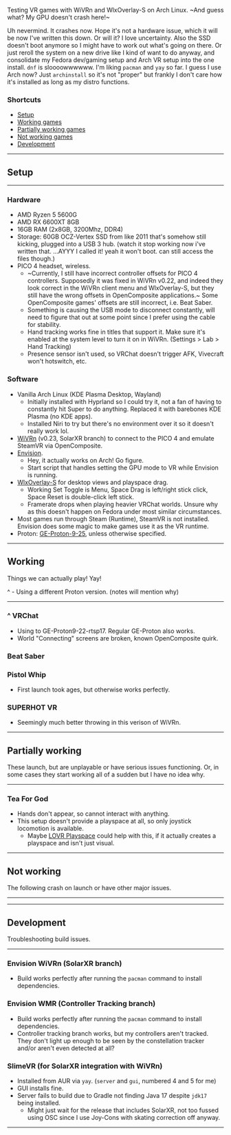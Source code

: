 Testing VR games with WiVRn and WlxOverlay-S on Arch Linux. ~And guess what? My GPU doesn't crash here!~

Uh nevermind. It crashes now. Hope it's not a hardware issue, which it will be now I've written this down. Or will it? I love uncertainty.
Also the SSD doesn't boot anymore so I might have to work out what's going on there. Or just reroll the system on a new drive like I kind of want to do anyway, and consolidate my Fedora dev/gaming setup and Arch VR setup into the one install. `dnf` is sloooowwwwww. I'm liking `pacman` and `yay` so far. I guess I use Arch now? Just `archinstall` so it's not "proper" but frankly I don't care how it's installed as long as my distro functions.

### Shortcuts
- [Setup](#setup)
- [Working games](#working)
- [Partially working games](#partially-working)
- [Not working games](#not-working)
- [Development](#development)

---

## Setup

---

### Hardware
- AMD Ryzen 5 5600G
- AMD RX 6600XT 8GB
- 16GB RAM (2x8GB, 3200Mhz, DDR4)
- Storage: 60GB OCZ-Vertex SSD from like 2011 that's somehow still kicking, plugged into a USB 3 hub. (watch it stop working now i've written that. ...AYYY I called it! yeah it won't boot. can still access the files though.)
- PICO 4 headset, wireless.
    - ~Currently, I still have incorrect controller offsets for PICO 4 controllers. Supposedly it was fixed in WiVRn v0.22, and indeed they look correct in the WiVRn client menu and WlxOverlay-S, but they still have the wrong offsets in OpenComposite applications.~ Some OpenComposite games' offsets are still incorrect, i.e. Beat Saber.
    - Something is causing the USB mode to disconnect constantly, will need to figure that out at some point since I prefer using the cable for stability.
    - Hand tracking works fine in titles that support it. Make sure it's enabled at the system level to turn it on in WiVRn. (Settings > Lab > Hand Tracking)
    - Presence sensor isn't used, so VRChat doesn't trigger AFK, Vivecraft won't hotswitch, etc.

### Software
- Vanilla Arch Linux (KDE Plasma Desktop, Wayland)
    - Initially installed with Hyprland so I could try it, not a fan of having to constantly hit Super to do anything. Replaced it with barebones KDE Plasma (no KDE apps).
    - Installed Niri to try but there's no environment over it so it doesn't really work lol.
- [WiVRn](https://github.com/WiVRn/WiVRn) (v0.23, SolarXR branch) to connect to the PICO 4 and emulate SteamVR via OpenComposite.
- [Envision](https://gitlab.com/gabmus/envision).
    - Hey, it actually works on Arch! Go figure.
    - Start script that handles setting the GPU mode to VR while Envision is running.
- [WlxOverlay-S](https://github.com/galister/wlx-overlay-s) for desktop views and playspace drag.
    - Working Set Toggle is Menu, Space Drag is left/right stick click, Space Reset is double-click left stick.
    - Framerate drops when playing heavier VRChat worlds. Unsure why as this doesn't happen on Fedora under most similar circumstances.
- Most games run through Steam (Runtime), SteamVR is not installed. Envision does some magic to make games use it as the VR runtime.
- Proton: [GE-Proton-9-25](https://github.com/GloriousEggroll/proton-ge-custom), unless otherwise specified.

---

## Working
Things we can actually play! Yay!

^ - Using a different Proton version. (notes will mention why)

---

### ^ VRChat
- Using to GE-Proton9-22-rtsp17. Regular GE-Proton also works.
- World "Connecting" screens are broken, known OpenComposite quirk.

### Beat Saber

### Pistol Whip
- First launch took ages, but otherwise works perfectly.

### SUPERHOT VR
- Seemingly much better throwing in this verison of WiVRn.

---

## Partially working
These launch, but are unplayable or have serious issues functioning.
Or, in some cases they start working all of a sudden but I have no idea why.

---

### Tea For God
- Hands don't appear, so cannot interact with anything.
- This setup doesn't provide a playspace at all, so only joystick locomotion is available.
    - Maybe [LOVR Playspace](https://lvra.gitlab.io/docs/fossvr/lovr/lovr-playspace/) could help with this, if it actually creates a playspace and isn't just visual.

---

## Not working
The following crash on launch or have other major issues.

---



---

## Development
Troubleshooting build issues.

---

### Envision WiVRn (SolarXR branch)
- Build works perfectly after running the `pacman` command to install dependencies.

### Envision WMR (Controller Tracking branch)
- Build works perfectly after running the `pacman` command to install dependencies.
- Controller tracking branch works, but my controllers aren't tracked. They don't light up enough to be seen by the constellation tracker and/or aren't even detected at all?

### SlimeVR (for SolarXR integration with WiVRn)
- Installed from AUR via `yay`. (`server` and `gui`, numbered 4 and 5 for me)
- GUI installs fine.
- Server fails to build due to Gradle not finding Java 17 despite `jdk17` being installed.
  - Might just wait for the release that includes SolarXR, not too fussed using OSC since I use Joy-Cons with skating correction off anyway.

---

